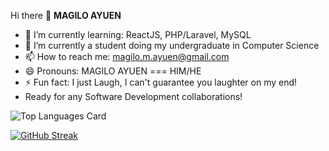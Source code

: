 Hi there 👋
**MAGILO AYUEN**
- 🔭 I’m currently learning: ReactJS, PHP/Laravel, MySQL
- 🌱 I’m currently a student doing my undergraduate in Computer Science
- 📫 How to reach me: magilo.m.ayuen@gmail.com
- 😄 Pronouns: MAGILO AYUEN === HIM/HE
- ⚡ Fun fact: I just Laugh, I can't guarantee you laughter on my end!
- Ready for any Software Development collaborations!

![Top Languages Card](https://github-readme-stats.vercel.app/api/top-langs/?username=Magilo-Ayuen)              

[![GitHub Streak](https://github-readme-streak-stats.herokuapp.com/?user=Magilo-Ayuen&theme=tokyonight)](https://github.com/Magilo-Ayuen/github-readme-streak-stats)




